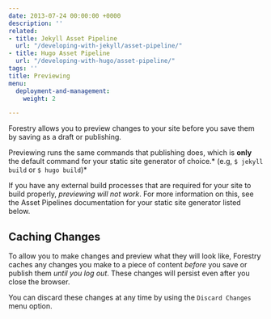 ```yaml
---
date: 2013-07-24 00:00:00 +0000
description: ''
related:
- title: Jekyll Asset Pipeline
  url: "/developing-with-jekyll/asset-pipeline/"
- title: Hugo Asset Pipeline
  url: "/developing-with-hugo/asset-pipeline/"
tags: ''
title: Previewing
menu:
  deployment-and-management:
    weight: 2

---
```

Forestry allows you to preview changes to your site before you save them by saving as a draft or publishing.

Previewing runs the same commands that publishing does, which is **only** the default command for your static site generator of choice.* (e.g, `$ jekyll build` or `$ hugo build`)*

If you have any external build processes that are required for your site to build properly, *previewing will not work*. For more information on this, see the Asset Pipelines documentation for your static site generator listed below.

## Caching Changes
To allow you to make changes and preview what they will look like, Forestry caches any changes you make to a piece of content *before* you save or publish them *until you log out*. These changes will persist even after you close the browser.

You can discard these changes at any time by using the `Discard Changes` menu option.
